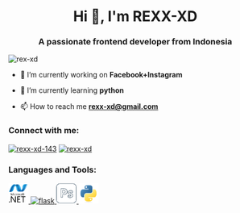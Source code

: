 <h1 align="center">Hi 👋, I'm REXX-XD</h1>
<h3 align="center">A passionate frontend developer from Indonesia</h3>

<p align="left"> <img src="https://komarev.com/ghpvc/?username=rex-xd&label=Profile%20views&color=0e75b6&style=flat" alt="rex-xd" /> </p>

- 🔭 I’m currently working on **Facebook+Instagram**

- 🌱 I’m currently learning **python**

- 📫 How to reach me **rexx-xd@gmail.com**

<h3 align="left">Connect with me:</h3>
<p align="left">
<a href="https://fb.com/rexx-xd-143" target="blank"><img align="center" src="https://raw.githubusercontent.com/rahuldkjain/github-profile-readme-generator/master/src/images/icons/Social/facebook.svg" alt="rexx-xd-143" height="30" width="40" /></a>
<a href="https://instagram.com/rexx-xd" target="blank"><img align="center" src="https://raw.githubusercontent.com/rahuldkjain/github-profile-readme-generator/master/src/images/icons/Social/instagram.svg" alt="rexx-xd" height="30" width="40" /></a>
</p>

<h3 align="left">Languages and Tools:</h3>
<p align="left"> <a href="https://dotnet.microsoft.com/" target="_blank" rel="noreferrer"> <img src="https://raw.githubusercontent.com/devicons/devicon/master/icons/dot-net/dot-net-original-wordmark.svg" alt="dotnet" width="40" height="40"/> </a> <a href="https://flask.palletsprojects.com/" target="_blank" rel="noreferrer"> <img src="https://www.vectorlogo.zone/logos/pocoo_flask/pocoo_flask-icon.svg" alt="flask" width="40" height="40"/> </a> <a href="https://www.photoshop.com/en" target="_blank" rel="noreferrer"> <img src="https://raw.githubusercontent.com/devicons/devicon/master/icons/photoshop/photoshop-line.svg" alt="photoshop" width="40" height="40"/> </a> <a href="https://www.python.org" target="_blank" rel="noreferrer"> <img src="https://raw.githubusercontent.com/devicons/devicon/master/icons/python/python-original.svg" alt="python" width="40" height="40"/> </a> </p>
